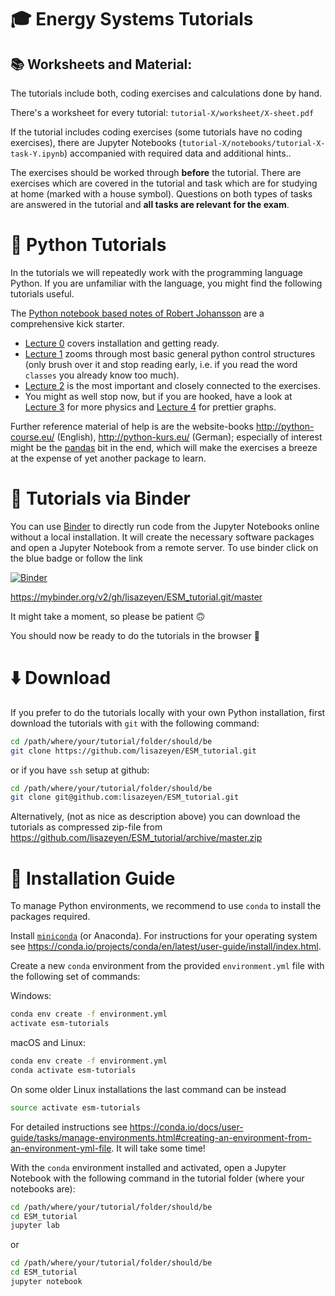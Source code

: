#  :mortar_board: Energy Systems Tutorials

## :books: Worksheets and Material:

The tutorials include both, coding exercises and calculations done by hand.

There's a worksheet for every tutorial: `tutorial-X/worksheet/X-sheet.pdf`

If the tutorial includes coding exercises (some tutorials have no coding exercises),
there are Jupyter Notebooks (`tutorial-X/notebooks/tutorial-X-task-Y.ipynb`) accompanied with required data
and additional hints..

The exercises should be worked through **before** the tutorial. There are exercises which are covered in the tutorial and task which are for studying at home (marked with a house symbol). Questions on both types of tasks are answered in the tutorial and **all tasks are relevant for the exam**.

# :blue_book: Python Tutorials

In the tutorials we will repeatedly work with the programming language Python. If you are unfamiliar with the language, you might find the following tutorials useful.

The [Python notebook based notes of Robert Johansson](http://nbviewer.jupyter.org/github/jrjohansson/scientific-python-lectures/tree/master/) are a
comprehensive kick starter.
 * [Lecture 0](http://nbviewer.jupyter.org/github/jrjohansson/scientific-python-lectures/blob/master/Lecture-0-Scientific-Computing-with-Python.ipynb) covers installation and getting ready.
 * [Lecture 1](http://nbviewer.jupyter.org/github/jrjohansson/scientific-python-lectures/blob/master/Lecture-1-Introduction-to-Python-Programming.ipynb)
       zooms through most basic general python control structures (only
       brush over it and stop reading early, i.e. if you read the word
       `classes` you already know too much).
 * [Lecture 2](http://nbviewer.jupyter.org/github/jrjohansson/scientific-python-lectures/blob/master/Lecture-2-Numpy.ipynb) is the most important and closely connected to the exercises.
* You might as well stop now, but if you are hooked, have a look at [Lecture 3](http://nbviewer.jupyter.org/github/jrjohansson/scientific-python-lectures/blob/master/Lecture-3-Scipy.ipynb) for more physics and [Lecture 4](http://nbviewer.jupyter.org/github/jrjohansson/scientific-python-lectures/blob/master/Lecture-4-Matplotlib.ipynb) for prettier graphs.

Further reference material of help is are the website-books http://python-course.eu/ (English), http://python-kurs.eu/ (German); especially of interest might be the [pandas](http://www.python-course.eu/pandas.php) bit in the end, which will make the exercises a breeze at the expense of yet another package to learn.


# :abacus: Tutorials via Binder

You can use [Binder](https://mybinder.org/) to directly run code from the Jupyter Notebooks online without a local installation. It will create the necessary software packages and open a Jupyter Notebook from a remote server. To use binder click on the blue badge or follow the link

[![Binder](https://mybinder.org/badge_logo.svg)](https://mybinder.org/v2/gh/lisazeyen/ESM_tutorial.git/master)

https://mybinder.org/v2/gh/lisazeyen/ESM_tutorial.git/master

It might take a moment, so please be patient :upside_down_face:

You should now be ready to do the tutorials in the browser :partying_face:

# :arrow_down: Download

If you prefer to do the tutorials locally with your own Python installation,
first download the tutorials with `git` with the following command:

```bash
cd /path/where/your/tutorial/folder/should/be
git clone https://github.com/lisazeyen/ESM_tutorial.git
```
or if you have `ssh` setup at github:
```bash
cd /path/where/your/tutorial/folder/should/be
git clone git@github.com:lisazeyen/ESM_tutorial.git
```


Alternatively, (not as nice as description above) you can download the tutorials as compressed zip-file from
https://github.com/lisazeyen/ESM_tutorial/archive/master.zip

# :wrench: Installation Guide

To manage Python environments, we recommend to use `conda` to install the packages required.

Install [`miniconda`](https://conda.io/projects/conda/en/latest/glossary.html#miniconda-glossary) (or Anaconda). For instructions for your operating system see https://conda.io/projects/conda/en/latest/user-guide/install/index.html. 

Create a new `conda` environment from the provided `environment.yml` file with the following set of commands:

Windows:
```bash
conda env create -f environment.yml
activate esm-tutorials
```

macOS and Linux:
```bash
conda env create -f environment.yml
conda activate esm-tutorials
```

On some older Linux installations the last command can be instead

```bash
source activate esm-tutorials
```

For detailed instructions see
https://conda.io/docs/user-guide/tasks/manage-environments.html#creating-an-environment-from-an-environment-yml-file.
It will take some time!

With the `conda` environment installed and activated, open a Jupyter Notebook with the following command in the tutorial folder (where your notebooks are):

```bash
cd /path/where/your/tutorial/folder/should/be
cd ESM_tutorial
jupyter lab
```

or

```bash
cd /path/where/your/tutorial/folder/should/be
cd ESM_tutorial
jupyter notebook
```



